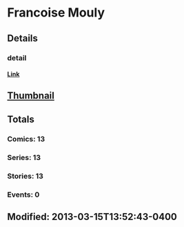 # Francoise  Mouly 
## Details
### detail
#### [Link](http://marvel.com/comics/creators/1811/francoise_mouly?utm_campaign=apiRef&utm_source=225578a89fc76f3d20fbffda5d17a88d)
## [Thumbnail](http://i.annihil.us/u/prod/marvel/i/mg/6/30/4c362084c4db7.jpg)
## Totals
### Comics: 13
### Series: 13
### Stories: 13
### Events: 0
## Modified: 2013-03-15T13:52:43-0400